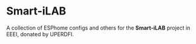 # Smart-iLAB
A collection of ESPhome configs and others for the **Smart-iLAB** project in EEEI, donated by UPERDFI.